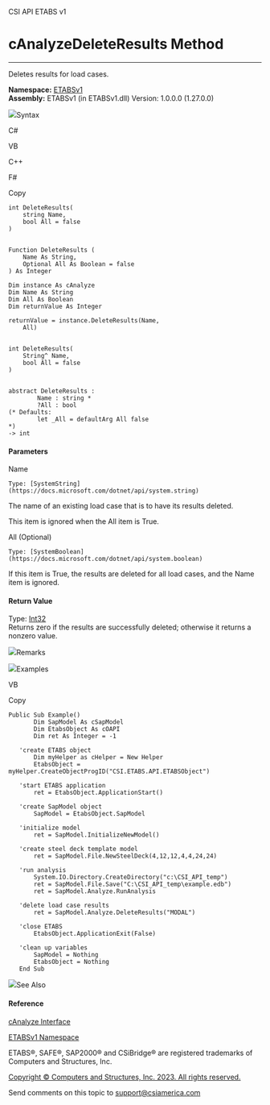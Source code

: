 ﻿

CSI API ETABS v1

# cAnalyzeDeleteResults Method  
  
---  
  
Deletes results for load cases.

**Namespace:** [ETABSv1](2780f1b8-2033-5289-2298-1cdb2a7508d9.htm)  
**Assembly:** ETABSv1 (in ETABSv1.dll) Version: 1.0.0.0 (1.27.0.0)

![](../icons/SectionExpanded.png)Syntax

C#

VB

C++

F#

Copy

    
    
    int DeleteResults(
    	string Name,
    	bool All = false
    )
    
    
    Function DeleteResults ( 
    	Name As String,
    	Optional All As Boolean = false
    ) As Integer
    
    Dim instance As cAnalyze
    Dim Name As String
    Dim All As Boolean
    Dim returnValue As Integer
    
    returnValue = instance.DeleteResults(Name, 
    	All)
    
    
    int DeleteResults(
    	String^ Name, 
    	bool All = false
    )
    
    
    abstract DeleteResults : 
            Name : string * 
            ?All : bool 
    (* Defaults:
            let _All = defaultArg All false
    *)
    -> int 
    

#### Parameters

Name

    Type: [SystemString](https://docs.microsoft.com/dotnet/api/system.string)  
The name of an existing load case that is to have its results deleted.

This item is ignored when the All item is True.

All (Optional)

    Type: [SystemBoolean](https://docs.microsoft.com/dotnet/api/system.boolean)  
If this item is True, the results are deleted for all load cases, and the Name
item is ignored.

#### Return Value

Type: [Int32](https://docs.microsoft.com/dotnet/api/system.int32)  
Returns zero if the results are successfully deleted; otherwise it returns a
nonzero value.

![](../icons/SectionExpanded.png)Remarks

![](../icons/SectionExpanded.png)Examples

VB

Copy

    
    
    Public Sub Example()
           Dim SapModel As cSapModel
           Dim EtabsObject As cOAPI
           Dim ret As Integer = -1
    
       'create ETABS object
           Dim myHelper as cHelper = New Helper
           EtabsObject = myHelper.CreateObjectProgID("CSI.ETABS.API.ETABSObject")
    
       'start ETABS application
           ret = EtabsObject.ApplicationStart()
    
       'create SapModel object
           SapModel = EtabsObject.SapModel
    
       'initialize model
           ret = SapModel.InitializeNewModel()
    
       'create steel deck template model
           ret = SapModel.File.NewSteelDeck(4,12,12,4,4,24,24)
    
       'run analysis
           System.IO.Directory.CreateDirectory("c:\CSI_API_temp")
           ret = SapModel.File.Save("C:\CSI_API_temp\example.edb")
           ret = SapModel.Analyze.RunAnalysis
    
       'delete load case results
           ret = SapModel.Analyze.DeleteResults("MODAL")
    
       'close ETABS
           EtabsObject.ApplicationExit(False)
    
       'clean up variables
           SapModel = Nothing
           EtabsObject = Nothing
       End Sub

![](../icons/SectionExpanded.png)See Also

#### Reference

[cAnalyze Interface](025793e2-df8b-7de9-b63c-3a76763bae64.htm)

[ETABSv1 Namespace](2780f1b8-2033-5289-2298-1cdb2a7508d9.htm)

ETABS®, SAFE®, SAP2000® and CSiBridge® are registered trademarks of Computers
and Structures, Inc.  

[Copyright © Computers and Structures, Inc. 2023. All rights
reserved.](http://www.csiamerica.com)

Send comments on this topic to
[support@csiamerica.com](mailto:support%40csiamerica.com?Subject=CSI%20API%20ETABS%20v1)

